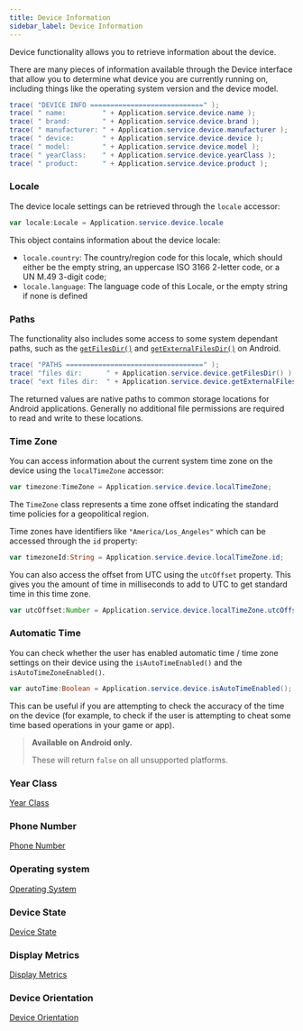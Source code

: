 ```yaml
---
title: Device Information
sidebar_label: Device Information
---
```


Device functionality allows you to retrieve information about the device.

There are many pieces of information available through the Device interface that allow 
you to determine what device you are currently running on, including things like the operating system version and the device model. 


```actionscript
trace( "DEVICE INFO ============================" );
trace( " name:         " + Application.service.device.name );
trace( " brand:        " + Application.service.device.brand );
trace( " manufacturer: " + Application.service.device.manufacturer );
trace( " device:       " + Application.service.device.device );
trace( " model:        " + Application.service.device.model );
trace( " yearClass:    " + Application.service.device.yearClass );
trace( " product:      " + Application.service.device.product );
```


### Locale

The device locale settings can be retrieved through the `locale` accessor:

```actionscript
var locale:Locale = Application.service.device.locale
```

This object contains information about the device locale:

- `locale.country`: The country/region code for this locale, which should either be the empty string, an uppercase ISO 3166 2-letter code, or a UN M.49 3-digit code;
- `locale.language`: The language code of this Locale, or the empty string if none is defined





### Paths

The functionality also includes some access to some system dependant paths, 
such as the [`getFilesDir()`](https://developer.android.com/reference/android/content/Context#getFilesDir()) and [`getExternalFilesDir()`](https://developer.android.com/reference/android/content/Context#getExternalFilesDirs(java.lang.String)) on Android.


```actionscript
trace( "PATHS ==================================" );
trace( "files dir:      " + Application.service.device.getFilesDir() );
trace( "ext files dir:  " + Application.service.device.getExternalFilesDir() );
```

The returned values are native paths to common storage locations for Android applications. Generally no additional file permissions are required to read and write to these locations.




### Time Zone

You can access information about the current system time zone on the device using the `localTimeZone` accessor:


```actionscript
var timezone:TimeZone = Application.service.device.localTimeZone;
```

The `TimeZone` class represents a time zone offset indicating the standard time policies for a geopolitical region.

Time zones have identifiers like `"America/Los_Angeles"` which can be accessed through the `id` property:

```actionscript
var timezoneId:String = Application.service.device.localTimeZone.id;
```

You can also access the offset from UTC using the `utcOffset` property. This gives you the amount of time in milliseconds to add to UTC to get standard time in this time zone.


```actionscript
var utcOffset:Number = Application.service.device.localTimeZone.utcOffset;
```


### Automatic Time

You can check whether the user has enabled automatic time / time zone settings on their device using the `isAutoTimeEnabled()` and the `isAutoTimeZoneEnabled()`.

```actionscript
var autoTime:Boolean = Application.service.device.isAutoTimeEnabled();
```

This can be useful if you are attempting to check the accuracy of the time on the device (for example, to check if the user is attempting to cheat some time based operations in your game or app).


> **Available on Android only.**
> 
> These will return `false` on all unsupported platforms.


### Year Class

[Year Class](year-class)


### Phone Number 

[Phone Number](phone-number)


### Operating system

[Operating System](operating-system)


### Device State

[Device State](device-state)


### Display Metrics

[Display Metrics](display-metrics)


### Device Orientation

[Device Orientation](orientation-events)

